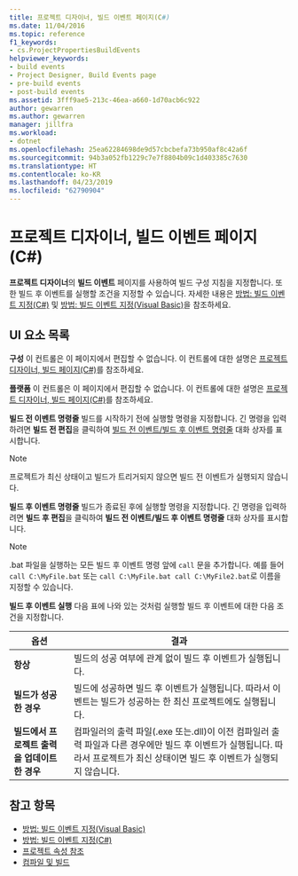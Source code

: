 ```yaml
---
title: 프로젝트 디자이너, 빌드 이벤트 페이지(C#)
ms.date: 11/04/2016
ms.topic: reference
f1_keywords:
- cs.ProjectPropertiesBuildEvents
helpviewer_keywords:
- build events
- Project Designer, Build Events page
- pre-build events
- post-build events
ms.assetid: 3fff9ae5-213c-46ea-a660-1d70acb6c922
author: gewarren
ms.author: gewarren
manager: jillfra
ms.workload:
- dotnet
ms.openlocfilehash: 25ea62284698de9d57cbcbefa73b950af8c42a6f
ms.sourcegitcommit: 94b3a052fb1229c7e7f8804b09c1d403385c7630
ms.translationtype: HT
ms.contentlocale: ko-KR
ms.lasthandoff: 04/23/2019
ms.locfileid: "62790904"
---
```

# <a name="build-events-page-project-designer-c"></a>프로젝트 디자이너, 빌드 이벤트 페이지(C#)
**프로젝트 디자이너**의 **빌드 이벤트** 페이지를 사용하여 빌드 구성 지침을 지정합니다. 또한 빌드 후 이벤트를 실행할 조건을 지정할 수 있습니다. 자세한 내용은 [방법: 빌드 이벤트 지정(C#)](../../ide/how-to-specify-build-events-csharp.md) 및 [방법: 빌드 이벤트 지정(Visual Basic)](../../ide/how-to-specify-build-events-visual-basic.md)을 참조하세요.

## <a name="uielement-list"></a>UI 요소 목록
 **구성** 이 컨트롤은 이 페이지에서 편집할 수 없습니다. 이 컨트롤에 대한 설명은 [프로젝트 디자이너, 빌드 페이지(C#)](../../ide/reference/build-page-project-designer-csharp.md)를 참조하세요.

 **플랫폼** 이 컨트롤은 이 페이지에서 편집할 수 없습니다. 이 컨트롤에 대한 설명은 [프로젝트 디자이너, 빌드 페이지(C#)](../../ide/reference/build-page-project-designer-csharp.md)를 참조하세요.

 **빌드 전 이벤트 명령줄** 빌드를 시작하기 전에 실행할 명령을 지정합니다. 긴 명령을 입력하려면 **빌드 전 편집**을 클릭하여 [빌드 전 이벤트/빌드 후 이벤트 명령줄](../../ide/reference/pre-build-event-post-build-event-command-line-dialog-box.md) 대화 상자를 표시합니다.

> [!NOTE]
> 프로젝트가 최신 상태이고 빌드가 트리거되지 않으면 빌드 전 이벤트가 실행되지 않습니다.

 **빌드 후 이벤트 명령줄** 빌드가 종료된 후에 실행할 명령을 지정합니다. 긴 명령을 입력하려면 **빌드 후 편집**을 클릭하여 **빌드 전 이벤트/빌드 후 이벤트 명령줄** 대화 상자를 표시합니다.

> [!NOTE]
> .bat 파일을 실행하는 모든 빌드 후 이벤트 명령 앞에 `call` 문을 추가합니다. 예를 들어 `call C:\MyFile.bat` 또는 `call C:\MyFile.bat call C:\MyFile2.bat`로 이름을 지정할 수 있습니다.

 **빌드 후 이벤트 실행** 다음 표에 나와 있는 것처럼 실행할 빌드 후 이벤트에 대한 다음 조건을 지정합니다.

|옵션|결과|
|------------|------------|
|**항상**|빌드의 성공 여부에 관계 없이 빌드 후 이벤트가 실행됩니다.|
|**빌드가 성공한 경우**|빌드에 성공하면 빌드 후 이벤트가 실행됩니다. 따라서 이벤트는 빌드가 성공하는 한 최신 프로젝트에도 실행됩니다.|
|**빌드에서 프로젝트 출력을 업데이트한 경우**|컴파일러의 출력 파일(.exe 또는.dll)이 이전 컴파일러 출력 파일과 다른 경우에만 빌드 후 이벤트가 실행됩니다. 따라서 프로젝트가 최신 상태이면 빌드 후 이벤트가 실행되지 않습니다.|

## <a name="see-also"></a>참고 항목

- [방법: 빌드 이벤트 지정(Visual Basic)](../../ide/how-to-specify-build-events-visual-basic.md)
- [방법: 빌드 이벤트 지정(C#)](../../ide/how-to-specify-build-events-csharp.md)
- [프로젝트 속성 참조](../../ide/reference/project-properties-reference.md)
- [컴파일 및 빌드](../../ide/compiling-and-building-in-visual-studio.md)